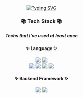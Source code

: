 <div align="center">

[![Typing SVG](https://readme-typing-svg.demolab.com?font=Noto+Sans&weight=700&size=40&duration=3000&pause=1000&color=0025FF9F&background=FF000000&center=true&vCenter=true&width=435&lines=Hi+there+%F0%9F%91%8B)](https://git.io/typing-svg)

### <span style="text-decoration:none">📚 Tech Stack 📚</span>
##### Techs that I've used at least once
#### ✨ Language ✨
<img src="https://img.shields.io/badge/Java-0E7595?style=flat-square&logo=JAVA&logoColor=white"/>
<img src="https://img.shields.io/badge/Python-3776AB?style=flat-square&logo=Python&logoColor=white"/>
<br>
<img src="https://img.shields.io/badge/HTML5-E34F26?style=flat-square&logo=HTML5&logoColor=white"/>
<img src="https://img.shields.io/badge/CSS3-1572B6?style=flat-square&logo=CSS3&logoColor=white"/>
<img src="https://img.shields.io/badge/JavaScript-F7DF1E?style=flat-square&logo=javascript&logoColor=white"/>
<img src="https://img.shields.io/badge/jQuery-0769AD?style=flat-square&logo=jQuery&logoColor=white"/>
<br>
  
#### ✨ Backend Framework ✨
<img src="https://img.shields.io/badge/Spring-6DB33F?style=flat-square&logo=Spring&logoColor=white"/>
<img src="https://img.shields.io/badge/Spring Boot-6DB33F?style=flat-square&logo=SpringBoot&logoColor=white"/>
</div>
